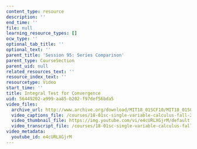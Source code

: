 ```yaml
---
content_type: resource
description: ''
end_time: ''
file: null
learning_resource_types: []
ocw_type: ''
optional_tab_title: ''
optional_text: ''
parent_title: 'Session 95: Series Comparison'
parent_type: CourseSection
parent_uid: null
related_resources_text: ''
resource_index_text: ''
resourcetype: Video
start_time: ''
title: Integral Test for Convergence
uid: 56449202-a999-aa85-b202-f97def56bda5
video_files:
  archive_url: http://www.archive.org/download/MIT18_01SCF10/MIT18_01SCF10Rec_75_300k.mp4
  video_captions_file: /courses/18-01sc-single-variable-calculus-fall-2010/696fb7e5d4335eb1aabe307a4bf0acc6_e4cURLXGjrM.vtt
  video_thumbnail_file: https://img.youtube.com/vi/e4cURLXGjrM/default.jpg
  video_transcript_file: /courses/18-01sc-single-variable-calculus-fall-2010/ceeb60912f3f18dde3428f87c512929f_e4cURLXGjrM.pdf
video_metadata:
  youtube_id: e4cURLXGjrM
---
```

